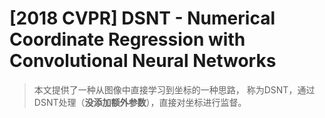 # [2018 CVPR] DSNT - Numerical Coordinate Regression with Convolutional Neural Networks 

> 本文提供了一种从图像中直接学习到坐标的一种思路， 称为DSNT，通过DSNT处理（**没添加额外参数**），直接对坐标进行监督。
> 


